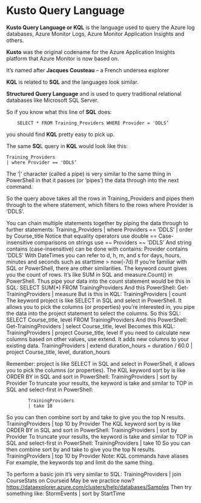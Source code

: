 # Kusto Query Language
**Kusto Query Language or KQL** is the language used to query the Azure log databases, Azure Monitor Logs, Azure Monitor Application Insights and others.

**Kusto** was the original codename for the Azure Application Insights platform that Azure Monitor is now based on. 

It’s named after **Jacques Cousteau** – a French undersea explorer

**KQL** is related to **SQL** and the languages look similar.

**Structured Query Language** and is used to query traditional relational databases like Microsoft SQL Server.

So if you know what this line of **SQL** does:

		SELECT * FROM Training_Providers WHERE Provider = 'DDLS’
    
you should find **KQL** pretty easy to pick up.

The same **SQ**L query in **KQL** would look like this:
    
    Training_Providers
    | where Provider == 'DDLS’
    
The ‘|’ character (called a pipe) is very similar to the same thing in PowerShell in that it passes (or ‘pipes’) the data through into the next command.

So the query above takes all the rows in Training_Providers and pipes them through to the where statement, which filters to the rows where Provider is ‘DDLS’.

You can chain multiple statements together by piping the data through to further statements:
Training_Providers
| where Providers == ‘DDLS’
| order by Course_title
Notice that equality operators use double ==
Case-insensitive comparisons on strings use =~
		Providers =~ 'DDLS’
And string contains (case-insensitive) can be done with contains:
		Provider contains 'DDLS’
With DateTimes you can refer to d, h, m, and s for days, hours, minutes and seconds such as
		starttime > now(-7d)
If you’re familiar with SQL or PowerShell, there are other similarities.
The keyword count gives you the count of rows. It’s like SUM in SQL and measure.Count() in PowerShell.
Thus pipe your data into the count statement would be this in SQL:
		SELECT SUM(*) FROM TrainingProviders
And this PowerShell:
		Get-TrainingProviders | measure
But is this in KQL:
		TrainingProviders
		| count
The keyword project is like SELECT in SQL and select in PowerShell. 
It allows you to pick the columns (or properties) you’re interested in, you pipe the data into the project statement to select the columns.
So this SQL:
			SELECT Course_title, level FROM TrainingProviders
And this PowerShell:
			Get-TrainingProviders | select Course_title, level
Becomes this KQL:
			TrainingProviders
			| project Course_title, level
If you need to calculate new columns based on other values, use extend. It adds new columns to your existing data.
TrainingProviders
| extend duration_hours = duration / 60.0
| project Course_title, level, duration_hours

Remember: project is like SELECT in SQL and select in PowerShell, it allows you to pick the columns (or properties).
The KQL keyword sort by is like ORDER BY in SQL and sort in PowerShell:
			TrainingProviders
			| sort by Provider
To truncate your results, the keyword is take and similar to TOP in SQL and select-first in PowerShell:

			TrainingProviders
			| take 10
So you can then combine sort by and take to give you the top N results. 
			TrainingProviders
			| top 10 by Provider
The KQL keyword sort by is like ORDER BY in SQL and sort in PowerShell:
			TrainingProviders 
			| sort by Provider
To truncate your results, the keyword is take and similar to TOP in SQL and select-first in PowerShell:
			TrainingProviders
			| take 10
So you can then combine sort by and take to give you the top N results. 
			TrainingProviders
			| top 10 by Provider
Note: KQL commands have aliases For example, the keywords top and limit do the same thing.

To perform a basic join it’s very similar to SQL:
			TrainingProviders
			| join CourseStats on Courseid
May be we practice now?
https://dataexplorer.azure.com/clusters/help/databases/Samples
Then try something like:
			StormEvents
			| sort by StartTime
